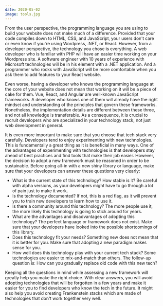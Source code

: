 ```yaml
---
date: 2020-05-02
image: tools.jpg
---
```


From the user perspective, the programming language you are using to build your website does not make much of a difference. Provided that your code compiles down to HTML, CSS, and JavaScript, your users don't care or even know if you're using Wordpress, .NET, or React. However, from a developer perspective, the technology you chose is everything. A web developer who is familiar with PHP will have an easier time working on your Wordpress site. A software engineer with 10 years of experience with Microsoft technologies will be in his element with a .NET application. And a programmer who rocks with JavaScript will be more comfortable when you ask them to add features to your React website.

Even worse, having a developer who knows the programming language at the core of your website does not mean that working on it will be a piece of cake for them. Vue, React, and Angular are well-known JavaScript frameworks. A developer who knows one of them will already have the right mindset and understanding of the principles that govern these frameworks. Nonetheless, the implementation details are different between these three, and not all knowledge is transferable. As a consequence, it is crucial to recruit developers who are specialized in your technology stack, not just web development in general.

It is even more important to make sure that you choose that tech stack very carefully. Developers tend to enjoy experimenting with new technologies. This is fundamentally a great thing as it is beneficial in many ways. One of the advantages of experimenting with technologies is that developers stay ahead of best practices and find tools that make their job easier. However, the decision to adopt a new framework must be reasoned in order to be sustainable. Before going all-in with a new shiny library or language, make sure that your developers can answer these questions very clearly:

- What is the current state of this technology? How stable is it? Be careful with alpha versions, as your developers might have to go through a lot of pain just to make it work.
- Is the technology documented? If not, this is a red flag, as it will prevent you to train new developers to learn how to use it.
- Is there a community around this technology? The more people use it, the more likely this technology is going to stick around for years.
- What are the advantages and disadvantages of adopting this technology? The perfect language or framework does not exist. Make sure that your developers have looked into the possible shortcomings of this library.
- Does this technology fit your needs? Something new does not mean that it is better for you. Make sure that adopting a new paradigm makes sense for you.
- How well does this technology play with your current tech stack? Some technologies are easier to mix-and-match than others. The follow-up question is: How can you gradually replace old code with this new tech?

Keeping all the questions in mind while assessing a new framework will greatly help you make the right choice. With clear answers, you will avoid adopting technologies that will be forgotten in a few years and make it easier for you to find developers who know the tech in the future. It might also help you avoid creating Frankenstein stacks which are made of technologies that don't work together very well.
